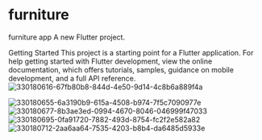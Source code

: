 # furniture
furniture app
A new Flutter project.

Getting Started
This project is a starting point for a Flutter application.
For help getting started with Flutter development, view the online documentation, which offers tutorials, samples, guidance on mobile development, and a full API reference.
![330180616-67fb80b8-844d-4e50-9d14-4c8b6a889f4a](https://github.com/user-attachments/assets/9471e520-3244-4d16-a58e-5a95b2cd53eb)

![330180655-6a3190b9-615a-4508-b974-7f5c7090977e](https://github.com/user-attachments/assets/4b044c57-0212-4db6-ab59-faf329d43ce5)
![330180677-8b3ae3ed-0994-4670-8046-046999f47033](https://github.com/user-attachments/assets/85d26a9a-6501-4015-8c53-ba6ee3e56299)
![330180695-0fa91720-7882-493d-8754-fc2f2e582a82](https://github.com/user-attachments/assets/934d2369-4d97-4f9b-9d5b-53a17fcf3887)
![330180712-2aa6aa64-7535-4203-b8b4-da6485d5933e](https://github.com/user-attachments/assets/2df69098-8e81-44c6-9a27-86a050d1bb06)

